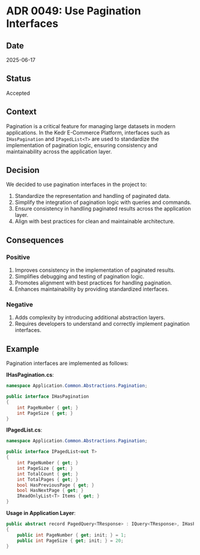 # ADR 0049: Use Pagination Interfaces

## Date
2025-06-17

## Status
Accepted

## Context
Pagination is a critical feature for managing large datasets in modern applications. In the Kedr E-Commerce Platform, interfaces such as `IHasPagination` and `IPagedList<T>` are used to standardize the implementation of pagination logic, ensuring consistency and maintainability across the application layer.

## Decision
We decided to use pagination interfaces in the project to:

1. Standardize the representation and handling of paginated data.
2. Simplify the integration of pagination logic with queries and commands.
3. Ensure consistency in handling paginated results across the application layer.
4. Align with best practices for clean and maintainable architecture.

## Consequences
### Positive
1. Improves consistency in the implementation of paginated results.
2. Simplifies debugging and testing of pagination logic.
3. Promotes alignment with best practices for handling pagination.
4. Enhances maintainability by providing standardized interfaces.

### Negative
1. Adds complexity by introducing additional abstraction layers.
2. Requires developers to understand and correctly implement pagination interfaces.

## Example
Pagination interfaces are implemented as follows:

**IHasPagination.cs**:
```csharp
namespace Application.Common.Abstractions.Pagination;

public interface IHasPagination
{
    int PageNumber { get; }
    int PageSize { get; }
}
```

**IPagedList.cs**:
```csharp
namespace Application.Common.Abstractions.Pagination;

public interface IPagedList<out T>
{
    int PageNumber { get; }
    int PageSize { get; }
    int TotalCount { get; }
    int TotalPages { get; }
    bool HasPreviousPage { get; }
    bool HasNextPage { get; }
    IReadOnlyList<T> Items { get; }
}
```

**Usage in Application Layer**:
```csharp
public abstract record PagedQuery<TResponse> : IQuery<TResponse>, IHasPagination
{
    public int PageNumber { get; init; } = 1;
    public int PageSize { get; init; } = 20;
}
```
